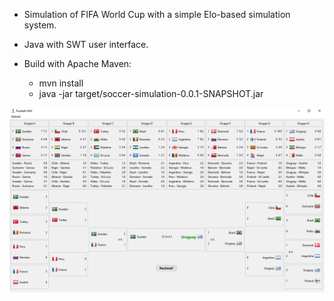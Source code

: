 <!---Test repo mirroring--->
* Simulation of FIFA World Cup with a simple Elo-based simulation system.
* Java with SWT user interface.

* Build with Apache Maven:
  * mvn install 
  * java -jar target/soccer-simulation-0.0.1-SNAPSHOT.jar
  
![Screenshot](screenshot.png)
